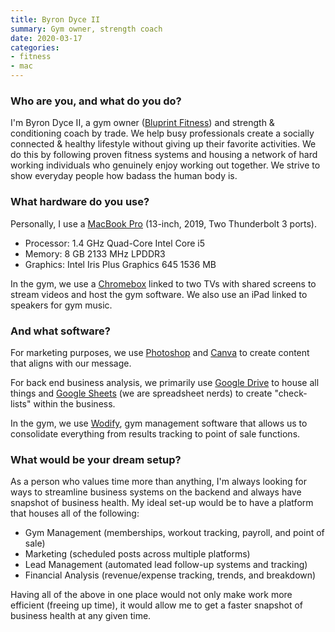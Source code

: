 ```yaml
---
title: Byron Dyce II
summary: Gym owner, strength coach 
date: 2020-03-17
categories:
- fitness
- mac 
---
```


### Who are you, and what do you do?

I'm Byron Dyce II, a gym owner ([Bluprint Fitness](https://bluprintfit.com/ "A gym in Chicago.")) and strength & conditioning coach by trade. We help busy professionals create a socially connected & healthy lifestyle without giving up their favorite activities. We do this by following proven fitness systems and housing a network of hard working individuals who genuinely enjoy working out together. We strive to show everyday people how badass the human body is.

### What hardware do you use?

Personally, I use a [MacBook Pro][macbook-pro] (13-inch, 2019, Two Thunderbolt 3 ports). 

- Processor: 1.4 GHz Quad-Core Intel Core i5
- Memory: 8 GB 2133 MHz LPDDR3
- Graphics: Intel Iris Plus Graphics 645 1536 MB

In the gym, we use a [Chromebox][] linked to two TVs with shared screens to stream videos and host the gym software. We also use an iPad linked to speakers for gym music.

### And what software?

For marketing purposes, we use [Photoshop][] and [Canva][] to create content that aligns with our message.

For back end business analysis, we primarily use [Google Drive][google-drive] to house all things and [Google Sheets][google-sheets] (we are spreadsheet nerds) to create "check-lists" within the business.

In the gym, we use [Wodify][], gym management software that allows us to consolidate everything from results tracking to point of sale functions.

### What would be your dream setup?

As a person who values time more than anything, I'm always looking for ways to streamline business systems on the backend and always have snapshot of business health. My ideal set-up would be to have a platform that houses all of the following:

- Gym Management (memberships, workout tracking, payroll, and point of sale)
- Marketing (scheduled posts across multiple platforms)
- Lead Management (automated lead follow-up systems and tracking)
- Financial Analysis (revenue/expense tracking, trends, and breakdown)

Having all of the above in one place would not only make work more efficient (freeing up time), it would allow me to get a faster snapshot of business health at any given time.

[canva]: https://www.canva.com/ "Web-based design software."
[chromebox]: https://en.wikipedia.org/wiki/Chromebox "A small form factor computer running Chrome OS."
[google-drive]: https://drive.google.com/ "A cloud storage service."
[google-sheets]: https://www.google.com/sheets/about/ "Online spreadsheet software."
[macbook-pro]: https://www.apple.com/macbook-pro/ "A laptop."
[photoshop]: https://www.adobe.com/products/photoshop.html "A bitmap image editor."
[wodify]: https://www.wodify.com/ "A gym management service."
